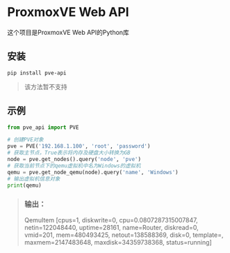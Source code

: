# ProxmoxVE Web API
这个项目是ProxmoxVE Web API的Python库

## 安装
```
pip install pve-api
```
> 该方法暂不支持

## 示例
```python
from pve_api import PVE

# 创建PVE对象
pve = PVE('192.168.1.100', 'root', 'password')
# 获取主节点，True表示将内存及硬盘大小转换为GB
node = pve.get_nodes().query('node', 'pve')
# 获取当前节点下的qemu虚拟机中名为Windows的虚拟机
qemu = pve.get_node_qemu(node).query('name', 'Windows')
# 输出虚拟机信息对象
print(qemu)
```
> ### 输出：
> QemuItem [cpus=1, diskwrite=0, cpu=0.0807287315007847, netin=122048440, uptime=28161, name=Router, diskread=0, vmid=201, mem=480493425, netout=138588369, disk=0, template=, maxmem=2147483648, maxdisk=34359738368, status=running]